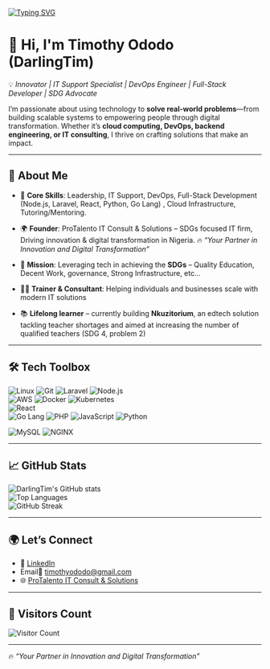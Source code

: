 <!-- Typing SVG Banner -->
[![Typing SVG](https://readme-typing-svg.demolab.com?font=Fira+Code&size=28&duration=2800&pause=700&center=true&vCenter=true&width=900&lines=Hi%2C+I'm+Timothy+Ododo+(DarlingTim)!;IT+Support+Specialist+%7C+DevOps+Engineer+%7C+Full-Stack+Developer;Your+Partner+in+Innovation+and+Digital+Transformation;Building+reliable+solutions;Turning+ideas+into+impactful+products+%F0%9F%9A%80)](https://github.com/darlingtim)
# 👋 Hi, I'm Timothy Ododo (DarlingTim)  

💡 *Innovator | IT Support Specialist | DevOps Engineer | Full-Stack Developer | SDG Advocate*  

I’m passionate about using technology to **solve real-world problems**—from building scalable systems to empowering people through digital transformation. Whether it’s **cloud computing, DevOps, backend engineering, or IT consulting**, I thrive on crafting solutions that make an impact.  

---

## 🚀 About Me  
- 🔧 **Core Skills**: Leadership, IT Support, DevOps, Full-Stack Development (Node.js, Laravel, React, Python, Go Lang) , Cloud Infrastructure, Tutoring/Mentoring.

- 🌍 **Founder**: ProTalento IT Consult & Solutions – SDGs focused IT firm, Driving innovation & digital transformation in Nigeria. 🔥 *“Your Partner in Innovation and Digital Transformation”*  

- 🎯 **Mission**: Leveraging tech in achieving the **SDGs** – Quality Education, Decent Work, governance, Strong Infrastructure, etc...

- 🧑‍🏫 **Trainer & Consultant**: Helping individuals and businesses scale with modern IT solutions  

- 📚 **Lifelong learner** – currently building **Nkuzitorium**, an edtech solution tackling teacher shortages and aimed at increasing the number of qualified teachers (SDG 4, problem 2)

---

## 🛠️ Tech Toolbox  
![Linux](https://img.shields.io/badge/Linux-FCC624?logo=linux&logoColor=black) ![Git](https://img.shields.io/badge/Git-F05032?logo=git&logoColor=fff)
![Laravel](https://img.shields.io/badge/Laravel-FF2D20?logo=laravel&logoColor=white) ![Node.js](https://img.shields.io/badge/Node.js-43853D?logo=node.js&logoColor=white)  
![AWS](https://img.shields.io/badge/AWS-232F3E?logo=amazon-aws&logoColor=white)  ![Docker](https://img.shields.io/badge/Docker-2496ED?logo=docker&logoColor=white)  ![Kubernetes](https://img.shields.io/badge/Kubernetes-326CE5?logo=kubernetes&logoColor=white)   
![React](https://img.shields.io/badge/React-20232A?logo=react&logoColor=61DAFB)  
  ![Go Lang](https://img.shields.io/badge/Go%20Lang-00ADD8?logo=go&logoColor=fff)  ![PHP](https://img.shields.io/badge/PHP-777BB4?logo=php&logoColor=fff)  ![JavaScript](https://img.shields.io/badge/JavaScript-F7DF1E?logo=javascript&logoColor=000) ![Python](https://img.shields.io/badge/Python-3776AB?logo=python&logoColor=white)

![MySQL](https://img.shields.io/badge/MySQL-005C84?logo=mysql&logoColor=white)  ![NGINX](https://img.shields.io/badge/NGINX-009639?logo=nginx&logoColor=fff)

---

## 📈 GitHub Stats  
![DarlingTim's GitHub stats](https://github-readme-stats.vercel.app/api?username=darlingtim&show_icons=true&theme=radical)  
![Top Languages](https://github-readme-stats.vercel.app/api/top-langs/?username=darlingtim&layout=compact&theme=radical)  
![GitHub Streak](https://streak-stats.demolab.com?user=darlingtim&theme=radical&border_radius=5)  

---

<!--
## ⚡ Activity Graph  
[![DarlingTim's GitHub Activity Graph](https://github-readme-activity-graph.vercel.app/graph?username=darlingtim&theme=radical)](https://github.com/ashutosh00710/github-readme-activity-graph)  

---
-->

## 🌍 Let’s Connect  
- 💼 [LinkedIn](https://linkedin.com/in/timothyododo)  
- Email📧 timothyododo@gmail.com  
- 🌐 [ProTalento IT Consult & Solutions](#)  

---

## 👀 Visitors Count  
![Visitor Count](https://komarev.com/ghpvc/?username=darlingtim&style=for-the-badge&color=blue)  

---

🔥 *“Your Partner in Innovation and Digital Transformation”*  

<!--
**darlingtim/darlingtim** is a ✨ _special_ ✨ repository because its `README.md` (this file) appears on your GitHub profile.

Here are some ideas to get you started:

- 🔭 I’m currently working on ...
- 🌱 I’m currently learning ...
- 👯 I’m looking to collaborate on ...
- 🤔 I’m looking for help with ...
- 💬 Ask me about ...
- 📫 How to reach me: ...
- 😄 Pronouns: ...
- ⚡ Fun fact: ...
-->
